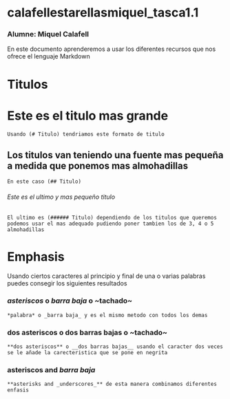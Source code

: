 # calafellestarellasmiquel_tasca1.1

### Alumne: Miquel Calafell

En este documento aprenderemos a usar los diferentes recursos que nos ofrece el lenguaje Markdown


# Titulos
# Este es el titulo mas grande 
``` Usando (# Titulo) tendriamos este formato de titulo ```
## Los titulos van teniendo una fuente mas pequeña a medida que ponemos mas almohadillas
``` En este caso (## Titulo) ```
###### Este es el ultimo y mas pequeño titulo
``` El ultimo es (###### Titulo) dependiendo de los titulos que queremos podemos usar el mas adequado pudiendo poner tambien los de 3, 4 o 5 almohadillas ```


# Emphasis
Usando ciertos caracteres al principio y final de una o varias palabras puedes consegir los siguientes resultados
### *asteriscos* o _barra baja_ o ~tachado~
``` *palabra* o _barra baja_ y es el mismo metodo con todos los demas ```
### **dos asteriscos** o __dos barras bajas__ o ~tachado~
``` **dos asteriscos** o __dos barras bajas__ usando el caracter dos veces se le añade la carecteristica que se pone en negrita ```
### **asteriscos and _barra baja_**
``` **asterisks and _underscores_** de esta manera combinamos diferentes enfasis ```

